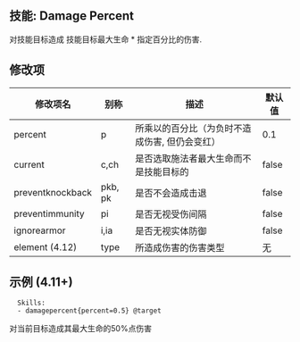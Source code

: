 技能: Damage Percent
--------------------------

对技能目标造成 技能目标最大生命 * 指定百分比的伤害.

修改项
----------

| 修改项名 | 别称    | 描述                                                                                                    | 默认值 |
|-----------|------------|----------------------------------------------------------------------------------------------------------------|---------------|
| percent           | p | 所乘以的百分比（为负时不造成伤害, 但仍会变红）         | 0.1    |
| current          | c,ch    | 是否选取施法者最大生命而不是技能目标的 | false   |
| preventknockback | pkb, pk | 是否不会造成击退   | false   |
| preventimmunity  | pi      | 是否无视受伤间隔   | false   |
| ignorearmor      | i,ia    | 是否无视实体防御 | false   |
| element (4.12) | type | 所造成伤害的伤害类型 | 无 |

示例 (4.11+)
--------

      Skills:
      - damagepercent{percent=0.5} @target

对当前目标造成其最大生命的50%点伤害